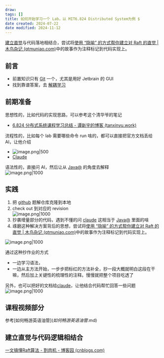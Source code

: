 ```yaml
---
draw:
tags: []
title: 如何开始学习一个 Lab，以 MIT6.824 Distributed System为例 $
date created: 2024-07-22
date modified: 2024-11-12
---
```


 [建立直觉](建立直觉)与代码落地相结合，尝试将[使用 “隐喻” 的方式帮你建立对 Raft 的直觉 | 木鸟杂记 (qtmuniao.com)](https://www.qtmuniao.com/2023/11/15/raft-explain/)中的故事作为注释标记到代码实现上。

<!-- more -->

## 前言

- 前置知识只有 [Git](Git.md) 一个，尤其是用好 Jetbrain 的 GUI
- 找到靠谱答案，去 [解耦学习](1%20一切皆项目/搁置中/Q2：做CS的经典lab%201/Q2：做CS的经典lab/解耦学习.md)

## 前期准备

思想性的，比如代码的实现思路，可以参考这个清华爷的笔记

- [6.824 分布式系统课程学习总结 - 谭新宇的博客 (tanxinyu.work)](https://tanxinyu.work/6-824/)

流程性的，比如每个 lab 需要哪些命令 run 啥的，都可以直接把官方文档丢给 AI，让他介绍

- ![image.png|500](https://imagehosting4picgo.oss-cn-beijing.aliyuncs.com/imagehosting/fix-dir%2Fpicgo%2Fpicgo-clipboard-images%2F2024%2F07%2F22%2F20-44-20-f0f052bfa8ba4a920e9ae1b1a2a03da1-20240722204419-0473d4.png)
- [Claude](https://claude.ai/new)

语法性的，直接问 AI，然后让从 [Java@](Java@.md) 的角度去解释  
![image.png|1000](https://imagehosting4picgo.oss-cn-beijing.aliyuncs.com/imagehosting/fix-dir%2Fpicgo%2Fpicgo-clipboard-images%2F2024%2F07%2F22%2F21-15-45-bf9807da629dd1f451db91d4e59d154d-20240722211544-376838.png)

## 实践

1. 把 [github](2%20第二大脑/1%20节点/CS/编程语言/Go/github.md) 题解仓库克隆到本地
2. check out 到对应的 revision  
![image.png|1000](https://imagehosting4picgo.oss-cn-beijing.aliyuncs.com/imagehosting/fix-dir%2Fpicgo%2Fpicgo-clipboard-images%2F2024%2F07%2F22%2F23-03-42-238e1133e08385f20b438501eadec517-20240722230341-38ec0d.png)
3. 抄袭增量部分的代码，遇到不懂的问 [claude](2%20第二大脑/2%20飞轮/0%20工具系统/AI/claude.md) 这相当于 [Java@](Java@.md) 里面的啥
4. 琢磨这种解决方案背后的思想，尝试将[使用 “隐喻” 的方式帮你建立对 Raft 的直觉 | 木鸟杂记 (qtmuniao.com)](https://www.qtmuniao.com/2023/11/15/raft-explain/)中的故事作为注释标记到代码实现上。

![image.png|1000](https://imagehosting4picgo.oss-cn-beijing.aliyuncs.com/imagehosting/fix-dir%2Fpicgo%2Fpicgo-clipboard-images%2F2024%2F07%2F24%2F23-53-14-ee45868ab8eddcb499b23b3b5dd3ecab-20240724235311-8c3a82.png)

通过这种抄作业的方式

- 一边学习语法，
- 一边从主方法开始，一步步把标红的方法补全，抄一段大概就明白这段在干嘛，然后加上关键性的梳理性的注释。慢慢就把整个项目吃透了

另外，也可以把好的文档给[claude](2%20第二大脑/2%20飞轮/0%20工具系统/AI/claude.md)，让他结合代码帮忙回答一些问题  
![image.png|1000](https://imagehosting4picgo.oss-cn-beijing.aliyuncs.com/imagehosting/fix-dir%2Fpicgo%2Fpicgo-clipboard-images%2F2024%2F08%2F14%2F12-02-28-77a02d3410d42a1641b69e8767c923e1-202408141202804-c40941.png)

## 课程视频部分

参考[如何畅游英语油管$](如何畅游英语油管$.md)

## 建立直觉与代码逻辑相结合

[一文搞懂Raft算法 - 割肉机 - 博客园 (cnblogs.com)](https://www.cnblogs.com/williamjie/p/11137140.html)
